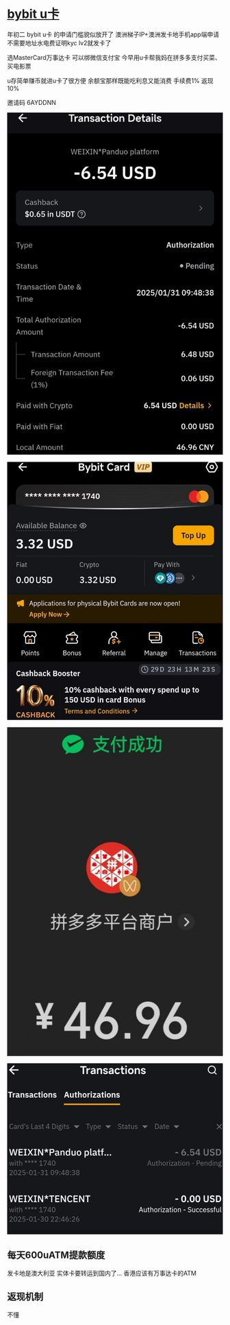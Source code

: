 # [bybit u卡](/2025/01/bybit_u_card.md)

年初二 bybit u卡 的申请门槛貌似放开了 澳洲梯子IP+澳洲发卡地手机app端申请 不需要地址水电费证明kyc lv2就发卡了

选MasterCard万事达卡 可以绑微信支付宝 今早用u卡帮我妈在拼多多支付买菜、买电影票

u存简单赚币就进u卡了很方便 余额宝那样既能吃利息又能消费 手续费1% 返现10%

邀请码 6AYDDNN

![](bybit_card1.jpg)

![](bybit_card2.jpg)

![](bybit_card3.jpg)

![](bybit_card4.jpg)

## 每天600uATM提款额度

发卡地是澳大利亚 实体卡要转运到国内了... 香港应该有万事达卡的ATM

## 返现机制

不懂

